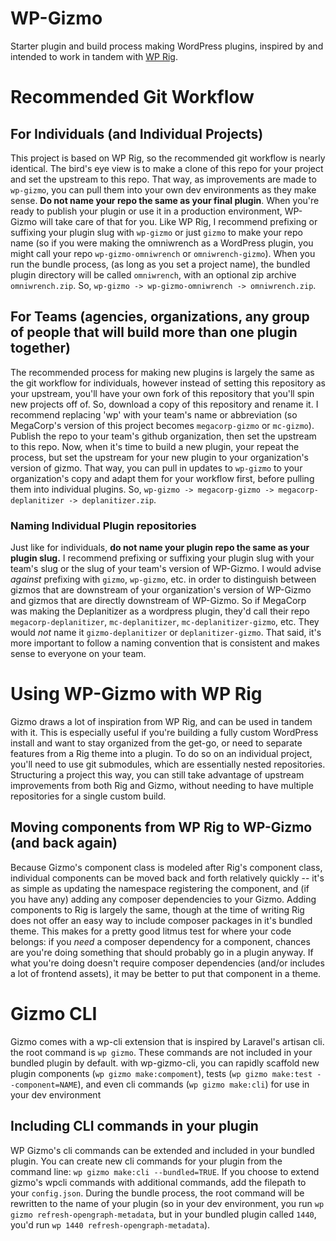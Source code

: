 # WP-Gizmo
 Starter plugin and build process making WordPress plugins, inspired by and intended to work in tandem with [WP Rig](https://wprig.io).
# Recommended Git Workflow
## For Individuals (and Individual Projects)
This project is based on WP Rig, so the recommended git workflow is nearly identical. The bird's eye view is to make a clone of this repo for your project and set the upstream to this repo. That way, as improvements are made to `wp-gizmo`, you can pull them into your own dev environments as they make sense. **Do not name your repo the same as your final plugin**. When you're ready to publish your plugin or use it in a production environment, WP-Gizmo will take care of that for you. Like WP Rig, I recommend prefixing or suffixing your plugin slug with `wp-gizmo` or just `gizmo` to make your repo name (so if you were making the omniwrench as a WordPress plugin, you might call your repo `wp-gizmo-omniwrench` or `omniwrench-gizmo`). When you run the bundle process, (as long as you set a project name), the bundled plugin directory will be called `omniwrench`, with an optional zip archive `omniwrench.zip`. So, `wp-gizmo -> wp-gizmo-omniwrench -> omniwrench.zip`.
## For Teams (agencies, organizations, any group of people that will build more than one plugin together)
The recommended process for making new plugins is largely the same as the git workflow for individuals, however instead of setting this repository as your upstream, you'll have your own fork of this repository that you'll spin new projects off of. So, download a copy of this repository and rename it. I recommend replacing 'wp' with your team's name or abbreviation (so MegaCorp's version of this project becomes `megacorp-gizmo` or `mc-gizmo`). Publish the repo to your team's github organization, then set the upstream to this repo. Now, when it's time to build a new plugin, your repeat the process, but set the upstream for your new plugin to your organization's version of gizmo. That way, you can pull in updates to `wp-gizmo` to your organization's copy and adapt them for your workflow first, before pulling them into individual plugins. So, `wp-gizmo -> megacorp-gizmo -> megacorp-deplanitizer -> deplanitizer.zip`.
### Naming Individual Plugin repositories
Just like for individuals, **do not name your plugin repo the same as your plugin slug.** I recommend prefixing or suffixing your plugin slug with your team's slug or the slug of your team's version of WP-Gizmo. I would advise _against_ prefixing with `gizmo`, `wp-gizmo`, etc. in order to distinguish between gizmos that are downstream of your organization's version of WP-Gizmo and gizmos that are directly downstream of WP-Gizmo. So if MegaCorp was making the Deplanitizer as a wordpress plugin, they'd call their repo `megacorp-deplanitizer`, `mc-deplanitizer`, `mc-deplanitizer-gizmo`, etc. They would _not_ name it `gizmo-deplanitizer` or `deplanitizer-gizmo`. That said, it's more important to follow a naming convention that is consistent and makes sense to everyone on your team.
# Using WP-Gizmo with WP Rig
Gizmo draws a lot of inspiration from WP Rig, and can be used in tandem with it. This is especially useful if you're building a fully custom WordPress install and want to stay organized from the get-go, or need to separate features from a Rig theme into a plugin. To do so on an individual project, you'll need to use git submodules, which are essentially nested repositories. Structuring a project this way, you can still take advantage of upstream improvements from both Rig and Gizmo, without needing to have multiple repositories for a single custom build.
## Moving components from WP Rig to WP-Gizmo (and back again)
Because Gizmo's component class is modeled after Rig's component class, individual components can be moved back and forth relatively quickly -- it's as simple as updating the namespace registering the component, and (if you have any) adding any composer dependencies to your Gizmo. Adding components to Rig is largely the same, though at the time of writing Rig does not offer an easy way to include composer packages in it's bundled theme. This makes for a pretty good litmus test for where your code belongs: if you _need_ a composer dependency for a component, chances are you're doing something that should probably go in a plugin anyway. If what you're doing doesn't require composer dependencies (and/or includes a lot of frontend assets), it may be better to put that component in a theme.
# Gizmo CLI
Gizmo comes with a wp-cli extension that is inspired by Laravel's artisan cli. the root command is `wp gizmo`. These commands are not included in your bundled plugin by default. with wp-gizmo-cli, you can rapidly scaffold new plugin components (`wp gizmo make:compoment`), tests (`wp gizmo make:test --component=NAME`), and even cli commands (`wp gizmo make:cli`) for use in your dev environment
## Including CLI commands in your plugin
WP Gizmo's cli commands can be extended and included in your bundled plugin. You can create new cli commands for your plugin from the command line: `wp gizmo make:cli --bundled=TRUE`. If you choose to extend gizmo's wpcli commands with additional commands, add the filepath to your `config.json`. During the bundle process, the root command will be rewritten to the name of your plugin (so in your dev environment, you run `wp gizmo refresh-opengraph-metadata`, but in your bundled plugin called `1440`, you'd run `wp 1440 refresh-opengraph-metadata`).
